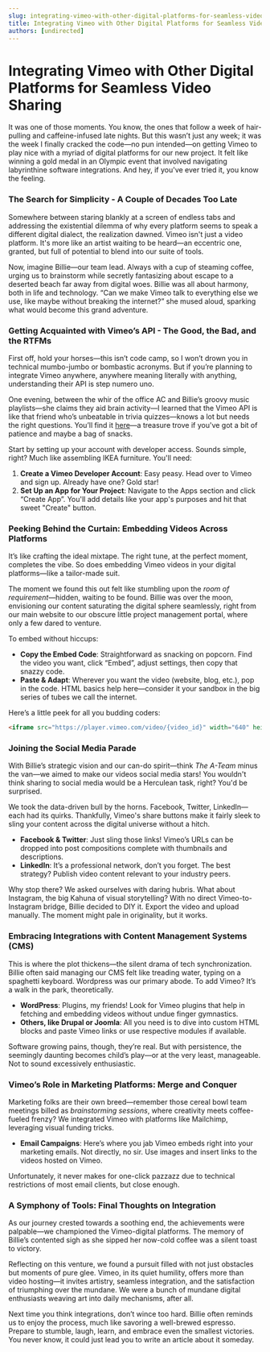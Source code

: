 ```yaml
---
slug: integrating-vimeo-with-other-digital-platforms-for-seamless-video-sharing
title: Integrating Vimeo with Other Digital Platforms for Seamless Video Sharing
authors: [undirected]
---
```



# Integrating Vimeo with Other Digital Platforms for Seamless Video Sharing

It was one of those moments. You know, the ones that follow a week of hair-pulling and caffeine-infused late nights. But this wasn’t just any week; it was the week I finally cracked the code—no pun intended—on getting Vimeo to play nice with a myriad of digital platforms for our new project. It felt like winning a gold medal in an Olympic event that involved navigating labyrinthine software integrations. And hey, if you've ever tried it, you know the feeling.

### The Search for Simplicity - A Couple of Decades Too Late

Somewhere between staring blankly at a screen of endless tabs and addressing the existential dilemma of why every platform seems to speak a different digital dialect, the realization dawned. Vimeo isn't just a video platform. It's more like an artist waiting to be heard—an eccentric one, granted, but full of potential to blend into our suite of tools.

Now, imagine Billie—our team lead. Always with a cup of steaming coffee, urging us to brainstorm while secretly fantasizing about escape to a deserted beach far away from digital woes. Billie was all about harmony, both in life and technology. “Can we make Vimeo talk to everything else we use, like maybe without breaking the internet?” she mused aloud, sparking what would become this grand adventure.

### Getting Acquainted with Vimeo’s API - The Good, the Bad, and the RTFMs

First off, hold your horses—this isn’t code camp, so I won’t drown you in technical mumbo-jumbo or bombastic acronyms. But if you’re planning to integrate Vimeo anywhere, anywhere meaning literally with anything, understanding their API is step numero uno. 

One evening, between the whir of the office AC and Billie’s groovy music playlists—she claims they aid brain activity—I learned that the Vimeo API is like that friend who’s unbeatable in trivia quizzes—knows a lot but needs the right questions. You’ll find it [here](https://developer.vimeo.com)—a treasure trove if you've got a bit of patience and maybe a bag of snacks.

Start by setting up your account with developer access. Sounds simple, right? Much like assembling IKEA furniture. You'll need:

1. **Create a Vimeo Developer Account**: Easy peasy. Head over to Vimeo and sign up. Already have one? Gold star!
2. **Set Up an App for Your Project**: Navigate to the Apps section and click “Create App”. You'll add details like your app's purposes and hit that sweet "Create" button.

### Peeking Behind the Curtain: Embedding Videos Across Platforms

It’s like crafting the ideal mixtape. The right tune, at the perfect moment, completes the vibe. So does embedding Vimeo videos in your digital platforms—like a tailor-made suit. 

The moment we found this out felt like stumbling upon the *room of requirement*—hidden, waiting to be found. Billie was over the moon, envisioning our content saturating the digital sphere seamlessly, right from our main website to our obscure little project management portal, where only a few dared to venture.

To embed without hiccups:

- **Copy the Embed Code**: Straightforward as snacking on popcorn. Find the video you want, click “Embed”, adjust settings, then copy that snazzy code.
- **Paste & Adapt**: Wherever you want the video (website, blog, etc.), pop in the code. HTML basics help here—consider it your sandbox in the big series of tubes we call the internet.

Here’s a little peek for all you budding coders:

```html
<iframe src="https://player.vimeo.com/video/{video_id}" width="640" height="360" frameborder="0" allowfullscreen></iframe>
```

### Joining the Social Media Parade

With Billie’s strategic vision and our can-do spirit—think *The A-Team* minus the van—we aimed to make our videos social media stars! You wouldn't think sharing to social media would be a Herculean task, right? You'd be surprised.

We took the data-driven bull by the horns. Facebook, Twitter, LinkedIn—each had its quirks. Thankfully, Vimeo's share buttons make it fairly sleek to sling your content across the digital universe without a hitch.

- **Facebook & Twitter**: Just sling those links! Vimeo’s URLs can be dropped into post compositions complete with thumbnails and descriptions.
- **LinkedIn**: It’s a professional network, don’t you forget. The best strategy? Publish video content relevant to your industry peers.

Why stop there? We asked ourselves with daring hubris. What about Instagram, the big Kahuna of visual storytelling? With no direct Vimeo-to-Instagram bridge, Billie decided to DIY it. Export the video and upload manually. The moment might pale in originality, but it works.

### Embracing Integrations with Content Management Systems (CMS)

This is where the plot thickens—the silent drama of tech synchronization. Billie often said managing our CMS felt like treading water, typing on a spaghetti keyboard. Wordpress was our primary abode. To add Vimeo? It’s a walk in the park, theoretically.

- **WordPress**: Plugins, my friends! Look for Vimeo plugins that help in fetching and embedding videos without undue finger gymnastics. 
- **Others, like Drupal or Joomla**: All you need is to dive into custom HTML blocks and paste Vimeo links or use respective modules if available.

Software growing pains, though, they’re real. But with persistence, the seemingly daunting becomes child’s play—or at the very least, manageable. Not to sound excessively enthusiastic.

### Vimeo’s Role in Marketing Platforms: Merge and Conquer

Marketing folks are their own breed—remember those cereal bowl team meetings billed as *brainstorming sessions*, where creativity meets coffee-fueled frenzy? We integrated Vimeo with platforms like Mailchimp, leveraging visual funding tricks.

- **Email Campaigns**: Here’s where you jab Vimeo embeds right into your marketing emails. Not directly, no sir. Use images and insert links to the videos hosted on Vimeo.

Unfortunately, it never makes for one-click pazzazz due to technical restrictions of most email clients, but close enough. 

### A Symphony of Tools: Final Thoughts on Integration 

As our journey crested towards a soothing end, the achievements were palpable—we championed the Vimeo-digital platforms. The memory of Billie’s contented sigh as she sipped her now-cold coffee was a silent toast to victory.

Reflecting on this venture, we found a pursuit filled with not just obstacles but moments of pure glee. Vimeo, in its quiet humility, offers more than video hosting—it invites artistry, seamless integration, and the satisfaction of triumphing over the mundane. We were a bunch of mundane digital enthusiasts weaving art into daily mechanisms, after all.

Next time you think integrations, don’t wince too hard. Billie often reminds us to enjoy the process, much like savoring a well-brewed espresso. Prepare to stumble, laugh, learn, and embrace even the smallest victories. You never know, it could just lead you to write an article about it someday.